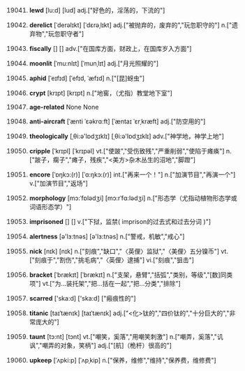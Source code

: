 19041. **lewd**
[lu:d]  [lud]
adj.["好色的，淫荡的，下流的"]  

19042. **derelict**
[ˈderəlɪkt]  [ˈdɛrəˌlɪkt]
adj.["被抛弃的，废弃的","玩忽职守的"]  n.["遗弃物","玩忽职守者"]  

19043. **fiscally**
[]  []
adv.["在国库方面，财政上，在国库岁入方面"]  

19044. **moonlit**
[ˈmu:nlɪt]  [ˈmunˌlɪt]
adj.["月光照耀的"]  

19045. **aphid**
[ˈeɪfɪd]  [ˈefɪd, ˈæfɪd]
n.["[昆]蚜虫"]  

19046. **crypt**
[krɪpt]  [krɪpt]
n.["地窖，（尤指）教堂地下室"]  

19047. **age-related**
None
None

19048. **anti-aircraft**
[ˈænti ˈɛəkrɑ:ft]  [ˈæntaɪ ˈɛrˌkræft]
adj.["防空用的"]  

19049. **theologically**
[ˌθi:ə'lɒdʒɪklɪ]  [ˌθi:ə'lɒdʒɪklɪ]
adv.["神学地，神学上地"]  

19050. **cripple**
[ˈkrɪpl]  [ˈkrɪpəl]
vt.["使跛","受伤致残","严重削弱","使陷于瘫痪"]  n.["跛子，瘸子","瘫子，残疾","<美方>杂木丛生的沼地","脚蹬"]  

19051. **encore**
[ˈɒŋkɔ:(r)]  [ˈɑ:ŋkɔ:(r)]
int.["再来一个！"]  n.["加演节目","再演一个"]  v.["加演节目","返场"]  

19052. **morphology**
[mɔ:ˈfɒlədʒi]  [mɔ:rˈfɑ:lədʒi]
n.["形态学（尤指动植物形态学或词语形态学）"]  

19053. **imprisoned**
[]  []
v.["下狱，监禁( imprison的过去式和过去分词 )"]  

19054. **alertness**
[ə'lɜ:tnəs]  [ə'lɜ:tnəs]
n.["警戒，机敏","戒心"]  

19055. **nick**
[nɪk]  [nɪk]
n.["刻痕","缺口","〈英俚〉监狱","〈美俚〉五分镍币"]  vt.["刻痕于","割伤","挑毛病","〈英俚〉逮捕"]  vi.["刻痕","狙击"]  

19056. **bracket**
[ˈbrækɪt]  [ˈbrækɪt]
n.["支架，悬臂","括弧","类别，等级","[数]同类项"]  vt.["为…装托架","把…括在一起","把…分类","排除"]  

19057. **scarred**
['ska:d]  ['ska:d]
["瘢痕性的"]  

19058. **titanic**
[taɪˈtænɪk]  [taɪˈtænɪk]
adj.["<化>钛的","四价钛的","十分巨大的","非常庞大的"]  

19059. **taunt**
[tɔ:nt]  [tɔnt]
vt.["嘲笑，奚落","用嘲笑刺激"]  n.["嘲弄，奚落","讥讽","嘲弄的对象，笑柄"]  adj.["[航]（桅杆）很高的"]  

19060. **upkeep**
[ˈʌpki:p]  [ˈʌpˌkip]
n.["保养，维修","维持","保养费，维修费"]  

